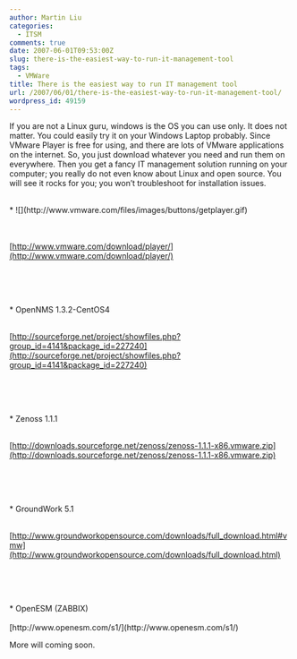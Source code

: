 ```yaml
---
author: Martin Liu
categories:
  - ITSM
comments: true
date: 2007-06-01T09:53:00Z
slug: there-is-the-easiest-way-to-run-it-management-tool
tags:
  - VMWare
title: There is the easiest way to run IT management tool
url: /2007/06/01/there-is-the-easiest-way-to-run-it-management-tool/
wordpress_id: 49159
---
```


If you are not a Linux guru, windows is the OS you can use only. It does not matter. You could easily try it on your Windows Laptop probably. Since VMware Player is free for using, and there are lots of VMware applications on the internet. So, you just download whatever you need and run them on everywhere. Then you get a fancy IT management solution running on your computer; you really do not even know about Linux and open source. You will see it rocks for you; you won’t troubleshoot for installation issues.<br />

<br />	
  * ![](http://www.vmware.com/files/images/buttons/getplayer.gif)<br />
<br /><br />

[http://www.vmware.com/download/player/](http://www.vmware.com/download/player/)

<br /><br />

<br />	
  * OpenNMS 1.3.2-CentOS4 
<br /><br />

[http://sourceforge.net/project/showfiles.php?group_id=4141&package_id=227240](http://sourceforge.net/project/showfiles.php?group_id=4141&package_id=227240)

<br /><br />

<br />	
  * Zenoss 1.1.1
<br /><br />

[http://downloads.sourceforge.net/zenoss/zenoss-1.1.1-x86.vmware.zip](http://downloads.sourceforge.net/zenoss/zenoss-1.1.1-x86.vmware.zip)

<br /><br />

<br />	
  * GroundWork 5.1
<br /><br />

[http://www.groundworkopensource.com/downloads/full_download.html#vmw](http://www.groundworkopensource.com/downloads/full_download.html)

<br /><br />

<br />	
  * OpenESM (ZABBIX)
<br /><br />[http://www.openesm.com/s1/](http://www.openesm.com/s1/)<br />

More will coming soon.
